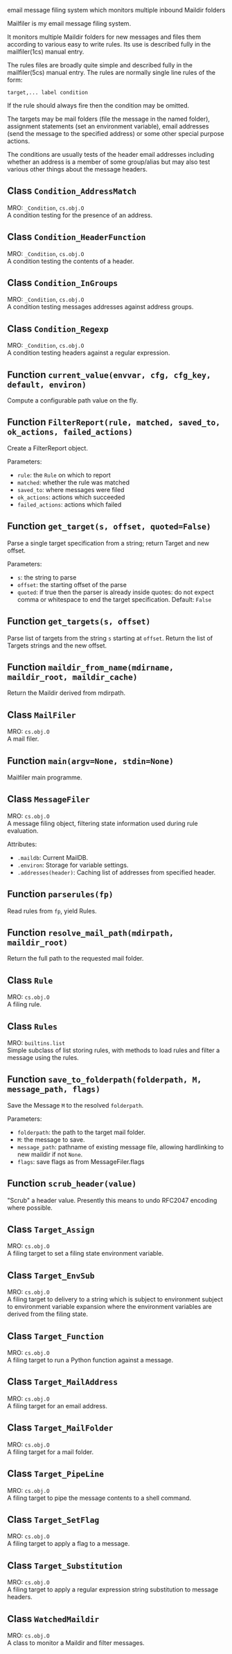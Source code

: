 email message filing system which monitors multiple inbound Maildir folders


Mailfiler is my email message filing system.

It monitors multiple Maildir folders for new messages
and files them according to various easy to write rules.
Its use is described fully in the mailfiler(1cs) manual entry.

The rules files are broadly quite simple and described fully
in the mailfiler(5cs) manual entry.
The rules are normally single line rules of the form:

    target,... label condition

If the rule should always fire
then the condition may be omitted.

The targets may be
mail folders (file the message in the named folder),
assignment statements (set an environment variable),
email addresses (send the message to the specified address)
or some other special purpose actions.

The conditions are usually tests of the header email addresses
including whether an address is a member of some group/alias
but may also test various other things about the message headers.

## Class `Condition_AddressMatch`

MRO: `_Condition`, `cs.obj.O`  
A condition testing for the presence of an address.

## Class `Condition_HeaderFunction`

MRO: `_Condition`, `cs.obj.O`  
A condition testing the contents of a header.

## Class `Condition_InGroups`

MRO: `_Condition`, `cs.obj.O`  
A condition testing messages addresses against address groups.

## Class `Condition_Regexp`

MRO: `_Condition`, `cs.obj.O`  
A condition testing headers against a regular expression.

## Function `current_value(envvar, cfg, cfg_key, default, environ)`

Compute a configurable path value on the fly.

## Function `FilterReport(rule, matched, saved_to, ok_actions, failed_actions)`

Create a FilterReport object.

Parameters:
* `rule`: the `Rule` on which to report
* `matched`: whether the rule was matched
* `saved_to`: where messages were filed
* `ok_actions`: actions which succeeded
* `failed_actions`: actions which failed

## Function `get_target(s, offset, quoted=False)`

Parse a single target specification from a string; return Target and new offset.

Parameters:
* `s`: the string to parse
* `offset`: the starting offset of the parse
* `quoted`: if true then the parser is already inside quotes:
  do not expect comma or whitespace to end the target specification.
  Default: `False`

## Function `get_targets(s, offset)`

Parse list of targets from the string `s` starting at `offset`.
Return the list of Targets strings and the new offset.

## Function `maildir_from_name(mdirname, maildir_root, maildir_cache)`

Return the Maildir derived from mdirpath.

## Class `MailFiler`

MRO: `cs.obj.O`  
A mail filer.

## Function `main(argv=None, stdin=None)`

Mailfiler main programme.

## Class `MessageFiler`

MRO: `cs.obj.O`  
A message filing object, filtering state information used during rule evaluation.

Attributes:
* `.maildb`: Current MailDB.
* `.environ`: Storage for variable settings.
* `.addresses(header)`: Caching list of addresses from specified header.

## Function `parserules(fp)`

Read rules from `fp`, yield Rules.

## Function `resolve_mail_path(mdirpath, maildir_root)`

Return the full path to the requested mail folder.

## Class `Rule`

MRO: `cs.obj.O`  
A filing rule.

## Class `Rules`

MRO: `builtins.list`  
Simple subclass of list storing rules, with methods to load
rules and filter a message using the rules.

## Function `save_to_folderpath(folderpath, M, message_path, flags)`

Save the Message `M` to the resolved `folderpath`.

Parameters:
* `folderpath`: the path to the target mail folder.
* `M`: the message to save.
* `message_path`: pathname of existing message file, allowing
  hardlinking to new maildir if not `None`.
* `flags`: save flags as from MessageFiler.flags

## Function `scrub_header(value)`

"Scrub" a header value.
Presently this means to undo RFC2047 encoding where possible.

## Class `Target_Assign`

MRO: `cs.obj.O`  
A filing target to set a filing state environment variable.

## Class `Target_EnvSub`

MRO: `cs.obj.O`  
A filing target to delivery to a string
which is subject to environment subject to environment variable expansion
where the environment variables are derived from the filing state.

## Class `Target_Function`

MRO: `cs.obj.O`  
A filing target to run a Python function against a message.

## Class `Target_MailAddress`

MRO: `cs.obj.O`  
A filing target for an email address.

## Class `Target_MailFolder`

MRO: `cs.obj.O`  
A filing target for a mail folder.

## Class `Target_PipeLine`

MRO: `cs.obj.O`  
A filing target to pipe the message contents to a shell command.

## Class `Target_SetFlag`

MRO: `cs.obj.O`  
A filing target to apply a flag to a message.

## Class `Target_Substitution`

MRO: `cs.obj.O`  
A filing target to apply a regular expression string substitution
to message headers.

## Class `WatchedMaildir`

MRO: `cs.obj.O`  
A class to monitor a Maildir and filter messages.
